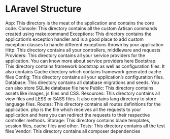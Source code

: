 # LAravel Structure

App: This directory is the meat of the application and contains the core code.
Console: This directory contains all the custom Artisan commands created using make:command
Exceptions: This directory contains the application’s exception handler and is a good place to add custom exception classes to handle different exceptions thrown by your application
Http: This directory contains all your controllers, middleware and requests
Providers: This directory contains all your service providers for the application. You can know more about service providers here
Bootstrap: This directory contains framework bootstrap as well as configuration files. It also contains Cache directory which contains framework generated cache files
Config: This directory contains all your application’s configuration files.
Database: This directory contains all database migrations and seeds. You can also store SQLite database file here
Public: This directory contains assets like images, js files and CSS.
Resources: This directory contains all view files and LESS or SASS files. It also contains lang directory to store language files.
Routes: This directory contains all routes definitions for the application. php is the file which receives all the requests to your application and here you can redirect the requests to their respective controller methods.
Storage: This directory contains blade templates, session files, cache files and other.
Tests: This directory contains all the test files
Vendor: This directory contains all composer dependencies